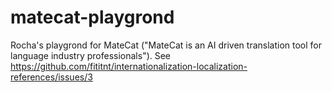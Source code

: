 # matecat-playgrond
Rocha's playgrond for MateCat ("MateCat is an AI driven translation tool for language industry professionals"). See https://github.com/fititnt/internationalization-localization-references/issues/3
